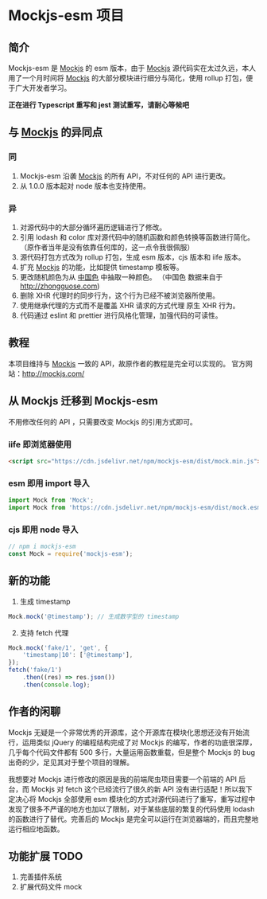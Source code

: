 # Mockjs-esm 项目

## 简介

Mockjs-esm 是 [Mockjs](http://mockjs.com/) 的 esm 版本，由于 [Mockjs](http://mockjs.com/) 源代码实在太过久远，本人用了一个月时间将 [Mockjs](http://mockjs.com/) 的大部分模块进行细分与简化，使用 rollup 打包，便于广大开发者学习。

**正在进行 Typescript 重写和 jest 测试重写，请耐心等候吧**

## 与 [Mockjs](http://mockjs.com/) 的异同点

### 同

1. Mockjs-esm 沿袭 [Mockjs](http://mockjs.com/) 的所有 API，不对任何的 API 进行更改。
2. 从 1.0.0 版本起对 node 版本也支持使用。

### 异

1. 对源代码中的大部分循环遍历逻辑进行了修改。
2. 引用 lodash 和 color 库对源代码中的随机函数和颜色转换等函数进行简化。（原作者当年是没有依靠任何库的，这一点令我很佩服）
3. 源代码打包方式改为 rollup 打包，生成 esm 版本，cjs 版本和 iife 版本。
4. 扩充 [Mockjs](http://mockjs.com/) 的功能，比如提供 timestamp 模板等。
5. 更改随机颜色为从 [中国色](http://zhongguose.com) 中抽取一种颜色。 （中国色 数据来自于 http://zhongguose.com)
6. 删除 XHR 代理时的同步行为，这个行为已经不被浏览器所使用。
7. 使用继承代理的方式而不是覆盖 XHR 请求的方式代理 原生 XHR 行为。
8. 代码通过 eslint 和 prettier 进行风格化管理，加强代码的可读性。

## 教程

本项目维持与 [Mockjs](http://mockjs.com/) 一致的 API，故原作者的教程是完全可以实现的。
官方网站：http://mockjs.com/

## 从 Mockjs 迁移到 Mockjs-esm

不用修改任何的 API ，只需要改变 Mockjs 的引用方式即可。

### iife 即浏览器使用

```html
<script src="https://cdn.jsdelivr.net/npm/mockjs-esm/dist/mock.min.js"></script>
```

### esm 即用 import 导入

```js
import Mock from 'Mock';
import Mock from 'https://cdn.jsdelivr.net/npm/mockjs-esm/dist/mock.esm.js';
```

### cjs 即用 node 导入

```js
// npm i mockjs-esm
const Mock = require('mockjs-esm');
```

## 新的功能

1. 生成 timestamp

```js
Mock.mock('@timestamp'); // 生成数字型的 timestamp
```

2. 支持 fetch 代理

```js
Mock.mock('fake/1', 'get', {
    'timestamp|10': ['@timestamp'],
});
fetch('fake/1')
    .then((res) => res.json())
    .then(console.log);
```

## 作者的闲聊

Mockjs 无疑是一个非常优秀的开源库，这个开源库在模块化思想还没有开始流行，运用类似 jQuery 的编程结构完成了对 Mockjs 的编写，作者的功底很深厚，几乎每个代码文件都有 500 多行，大量运用函数重载，但是整个 Mockjs 的 bug 出奇的少，足见其对于整个项目的理解。

我想要对 Mockjs 进行修改的原因是我的前端爬虫项目需要一个前端的 API 后台，而 Mockjs 对 fetch 这个已经流行了很久的新 API 没有进行适配！所以我下定决心将 Mockjs 全部使用 esm 模块化的方式对源代码进行了重写，重写过程中发现了很多不严谨的地方也加以了限制，对于某些底层的繁复的代码使用 lodash 的函数进行了替代。完善后的 Mockjs 是完全可以运行在浏览器端的，而且完整地运行相应地函数。

## 功能扩展 TODO

1. 完善插件系统
2. 扩展代码文件 mock
